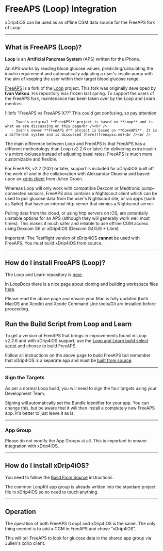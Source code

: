# FreeAPS (Loop) Integration

xDrip4iOS can be used as an offline CGM data source for the FreeAPS fork of Loop

___
## What is FreeAPS (Loop)?

**Loop** is an **Artificial Pancreas System** (APS) written for the iPhone.

An APS works by reading blood glucose values, predicting/calculating the insulin requirement and automatically adjusting a user's insulin pump with the aim of keeping the user within their target blood glucose range.

[FreeAPS](https://github.com/loopnlearn/LoopWorkspace) is a fork of the [Loop](https://loopkit.github.io/loopdocs/) project. This fork was originally developed by **Ivan Valkou**. His repository was frozen last spring. To support the users of the FreeAPS fork, maintenance has been taken over by the Loop and Learn mentors. 

!!!info "FreeAPS vs FreeAPS X??"
    This could get confusing, so pay attention:

       - Ivan's original **FreeAPS** project is based on **Loop** and is what we are discussing on this page<br /><br />
       - Ivan's newer **FreeAPS X** project is based on **OpenAPS**. It is a different system and is discussed [here](freeapsx.md)<br /><br />
  
The main difference between Loop and FreeAPS is that FreeAPS has a different methodology than Loop (v2.2.6 or later) for delivering extra insulin via micro-boluses instead of adjusting basal rates. FreeAPS is much more customizable and flexible.

For FreeAPS, v2.2 (202) or later, support is included for xDrip4iOS built off the work of and in the collaboration with Aleksandar Obucina and based upon an [xdrip client](https://github.com/julian-groen/xdrip-client-swift) from Julien Groen.

Whereas Loop will only work with compatible Dexcom or Medtronic pump-connected sensors, FreeAPS also contains a Nightscout client which can be used to pull glucose data from the user's Nightscout site, or via apps (such as Spike) that have an internal http server that mimics a Nightscout server. 

Pulling data from the cloud, or using http servers on iOS, are potentially unstable options for an APS (although they will generally work well most times). This makes it much safer and reliable to use offline CGM access using Dexcom G6 or xDrip4iOS (Dexcom G4/5/6 + Libre)

Important: The Testflight version of xDrip4iOS **cannot** be used with FreeAPS. You must build xDrip4iOS from source.
___
## How do I install FreeAPS (Loop)?

The Loop and Learn repository is [here](https://github.com/loopnlearn/LoopWorkspace).

In LoopDocs there is a nice page about cloning and building workspace files [here](https://loopkit.github.io/loopdocs/build/loopworkspace/).

Please read the above page and ensure your Mac is fully updated (both MacOS and Xcode) and Xcode Command Line tools/Git are installed before proceeding.

## Run the Build Script from Loop and Learn

To get a version of FreeAPS that brings in improvements found in Loop v2.2.6 and with xDrip4iOS support, use the [Loop and Learn build select script](https://www.loopandlearn.org/build-select/#use-script) and choose to build FreeAPS. 

Follow all instructions on the above page to build FreeAPS but remember that xDrip4iOS is a separate app and must be [built from source](../install/build.md). 

___
### Sign the Targets

As per a normal Loop build, you will need to sign the four targets using your Development Team.

Signing will automatically set the Bundle Identifier for your app. You can change this, but be aware that it will then install a completely new FreeAPS app. It's better to just leave it as is.
___
### App Group

Please do not modify the App Groups at all. This is important to ensure integration with xDrip4iOS.

___
## How do I install xDrip4iOS?

You need to follow the [Build From Source](../install/build.md) instructions.


The common LoopKit app group is already written into the standard project file in xDrip4iOS so no need to touch anything.

___
## Operation

The operation of both FreeAPS (Loop) and xDrip4iOS is the same. The only thing needed is to add a CGM in FreeAPS and chose "xDrip4iOS".

This will tell FreeAPS to look for glucose data in the shared app group via Julien's xdrip client.

</br>
